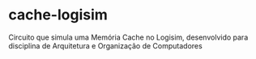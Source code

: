 # cache-logisim
Circuito que simula uma Memória Cache no Logisim, desenvolvido para disciplina de Arquitetura e Organização de Computadores

